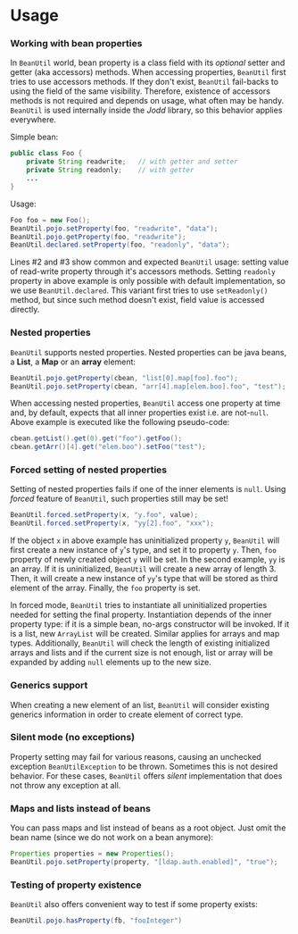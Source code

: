 # Usage

### Working with bean properties

In `BeanUtil` world, bean property is a class field with its _optional_ setter and getter \(aka accessors\) methods. When accessing properties, `BeanUtil` first tries to use accessors methods. If they don't exist, `BeanUtil` fail-backs to using the field of the same visibility. Therefore, existence of accessors methods is not required and depends on usage, what often may be handy. `BeanUtil` is used internally inside the _Jodd_ library, so this behavior applies everywhere.

Simple bean:

```java
public class Foo {
    private String readwrite;   // with getter and setter
    private String readonly;    // with getter
    ...
}
```

Usage:

```java
Foo foo = new Foo();
BeanUtil.pojo.setProperty(foo, "readwrite", "data");
BeanUtil.pojo.getProperty(foo, "readwrite");
BeanUtil.declared.setProperty(foo, "readonly", "data");
```

Lines \#2 and \#3 show common and expected `BeanUtil` usage: setting value of read-write property through it's accessors methods. Setting `readonly` property in above example is only possible with default implementation, so we use `BeanUtil.declared`. This variant first tries to use `setReadonly()` method, but since such method doesn't exist, field value is accessed directly.

### Nested properties

`BeanUtil` supports nested properties. Nested properties can be java beans, a **List**, a **Map** or an **array** element:

```java
BeanUtil.pojo.getProperty(cbean, "list[0].map[foo].foo");
BeanUtil.pojo.setProperty(cbean, "arr[4].map[elem.boo].foo", "test");
```

When accessing nested properties, `BeanUtil` access one property at time and, by default, expects that all inner properties exist i.e. are not-`null`. Above example is executed like the following pseudo-code:

```java
cbean.getList().get(0).get("foo").getFoo();
cbean.getArr()[4].get("elem.boo").setFoo("test");
```

### Forced setting of nested properties

Setting of nested properties fails if one of the inner elements is `null`. Using _forced_ feature of `BeanUtil`, such properties still may be set!

```java
BeanUtil.forced.setProperty(x, "y.foo", value);
BeanUtil.forced.setProperty(x, "yy[2].foo", "xxx");
```

If the object `x` in above example has uninitialized property `y`, `BeanUtil` will first create a new instance of `y`\'s type, and set it to property `y`. Then, `foo` property of newly created object `y` will be set. In the second example, `yy` is an array. If it is uninitialized, `BeanUtil` will create a new array of length 3. Then, it will create a new instance of `yy`\'s type that will be stored as third element of the array. Finally, the `foo` property is set.

In forced mode, `BeanUtil` tries to instantiate all uninitialized properties needed for setting the final property. Instantiation depends of the inner property type: if it is a simple bean, no-args constructor will be invoked. If it is a list, new `ArrayList` will be created. Similar applies for arrays and map types. Additionally, `BeanUtil` will check the length of existing initialized arrays and lists and if the current size is not enough, list or array will be expanded by adding `null` elements up to the new size.

### Generics support

When creating a new element of an list, `BeanUtil` will consider existing generics information in order to create element of correct type.

### Silent mode \(no exceptions\)

Property setting may fail for various reasons, causing an unchecked exception `BeanUtilException` to be thrown. Sometimes this is not desired behavior. For these cases, `BeanUtil` offers _silent_ implementation that does not throw any exception at all.

### Maps and lists instead of beans

You can pass maps and list instead of beans as a root object. Just omit the bean name \(since we do not work on a bean anymore\):

```java
Properties properties = new Properties();
BeanUtil.pojo.setProperty(property, "[ldap.auth.enabled]", "true");
```

### Testing of property existence

`BeanUtil` also offers convenient way to test if some property exists:

```java
BeanUtil.pojo.hasProperty(fb, "fooInteger")
```

